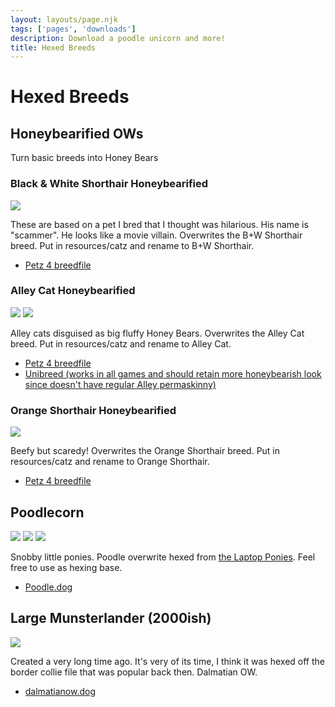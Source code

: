 ```yaml
---
layout: layouts/page.njk
tags: ['pages', 'downloads']
description: Download a poodle unicorn and more!
title: Hexed Breeds
---
```


# Hexed Breeds

## Honeybearified OWs
Turn basic breeds into Honey Bears

### Black & White Shorthair Honeybearified
![](https://cdn.glitch.com/e8c48446-7221-44a1-aabd-d809cd1d1e34%2Fscammer.png?v=1627184397467)

These are based on a pet I bred that I thought was hilarious. His name is "scammer". He looks like a movie villain. Overwrites the B+W Shorthair breed. Put in resources/catz and rename to B+W Shorthair.


* [Petz 4 breedfile](https://cdn.glitch.com/e8c48446-7221-44a1-aabd-d809cd1d1e34%2FB%2BW%20Shorthair%20honeybear.cat?v=1627594278690)


### Alley Cat Honeybearified
![](https://cdn.glitch.com/e8c48446-7221-44a1-aabd-d809cd1d1e34%2Fpetz247.png?v=1622943028239)
![](https://cdn.glitch.com/e8c48446-7221-44a1-aabd-d809cd1d1e34%2Fpetz249.png?v=1622943017360)

Alley cats disguised as big fluffy Honey Bears. Overwrites the Alley Cat breed. Put in resources/catz and rename to Alley Cat.

* [Petz 4 breedfile](https://cdn.glitch.com/e8c48446-7221-44a1-aabd-d809cd1d1e34%2FAlley%20Cat%20-%20Honeybearified.cat?v=1622943211740)
* [Unibreed (works in all games and should retain more honeybearish look since doesn't have regular Alley permaskinny)](https://cdn.glitch.com/e8c48446-7221-44a1-aabd-d809cd1d1e34%2FAlley%20Cat%20-%20Honeybearified%20UB.cat?v=1622943244520)

### Orange Shorthair Honeybearified
![](https://cdn.glitch.com/e8c48446-7221-44a1-aabd-d809cd1d1e34%2Foshiehoney.png?v=1627616907362)

Beefy but scaredy! Overwrites the Orange Shorthair breed. Put in resources/catz and rename to Orange Shorthair.

* [Petz 4 breedfile](https://cdn.glitch.com/e8c48446-7221-44a1-aabd-d809cd1d1e34%2FOrange%20Shorthair%20-%20honeybearified.cat?v=1627616960711)


## Poodlecorn

![](https://cdn.glitch.com/e8c48446-7221-44a1-aabd-d809cd1d1e34%2Fpetz251.png?v=1621028008575) ![](https://cdn.glitch.com/e8c48446-7221-44a1-aabd-d809cd1d1e34%2Fpetz250.png?v=1621028017074) ![](https://cdn.glitch.com/e8c48446-7221-44a1-aabd-d809cd1d1e34%2Fpetz263.png?v=1621028676400)

Snobby little ponies. Poodle overwrite hexed from [the Laptop Ponies](https://seeingstars.site/breedfiles.html). Feel free to use as hexing base.

*   [Poodle.dog](https://cdn.glitch.com/e8c48446-7221-44a1-aabd-d809cd1d1e34%2FPoodle.dog?v=1621028141546)

## Large Munsterlander (2000ish)

![](https://cdn.glitch.com/e8c48446-7221-44a1-aabd-d809cd1d1e34%2Fmunsterlander.gif?v=1623532546450)

Created a very long time ago. It's very of its time, I think it was hexed off the border collie file that was popular back then. Dalmatian OW.

* [dalmatianow.dog](https://cdn.glitch.com/e8c48446-7221-44a1-aabd-d809cd1d1e34%2FMunsterlander-Dalmatian%20OW.dog?v=1623532550178)
